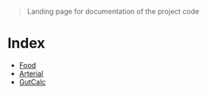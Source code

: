 > Landing page for documentation of the project code

# Index

- [Food](Food.md)
- [Arterial](Arterial.md)
- [GutCalc](GutCalc.md)